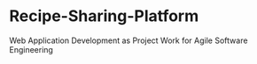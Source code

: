 # Recipe-Sharing-Platform
Web Application Development as Project Work for Agile Software Engineering

